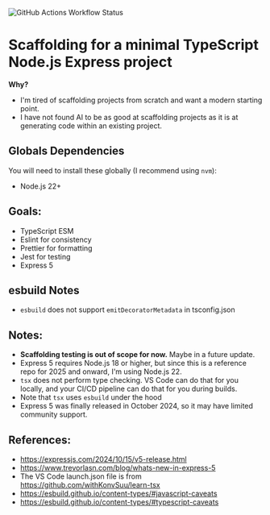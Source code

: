 ![GitHub Actions Workflow Status](https://img.shields.io/github/actions/workflow/status/richardm/2025-hello-typescript-node/node.js.yml)

# Scaffolding for a minimal TypeScript Node.js Express project

**Why?**

- I'm tired of scaffolding projects from scratch and want a modern starting point.
- I have not found AI to be as good at scaffolding projects as it is at generating code within an existing project.

## Globals Dependencies

You will need to install these globally (I recommend using `nvm`):

- Node.js 22+

## Goals:

- TypeScript ESM
- Eslint for consistency
- Prettier for formatting
- Jest for testing
- Express 5

## esbuild Notes

- `esbuild` does not support `emitDecoratorMetadata` in tsconfig.json

## Notes:

- **Scaffolding testing is out of scope for now.** Maybe in a future update.
- Express 5 requires Node.js 18 or higher, but since this is a reference repo for 2025 and onward, I'm using Node.js 22.
- `tsx` does not perform type checking. VS Code can do that for you locally, and your CI/CD pipeline can do that for you during builds.
- Note that `tsx` uses `esbuild` under the hood
- Express 5 was finally released in October 2024, so it may have limited community support.

## References:

- https://expressjs.com/2024/10/15/v5-release.html
- https://www.trevorlasn.com/blog/whats-new-in-express-5
- The VS Code launch.json file is from https://github.com/withKonvSuu/learn-tsx
- https://esbuild.github.io/content-types/#javascript-caveats
- https://esbuild.github.io/content-types/#typescript-caveats
